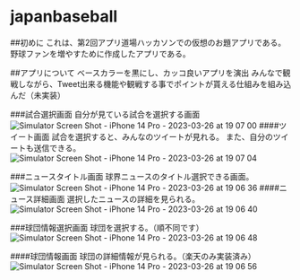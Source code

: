 # japanbaseball
##初めに
これは、第2回アプリ道場ハッカソンでの仮想のお題アプリである。
野球ファンを増やすために作成したアプリである。

##アプリについて
ベースカラーを黒にし、カッコ良いアプリを演出
みんなで観戦しながら、Tweet出来る機能や観戦する事でポイントが貰える仕組みを組み込んだ（未実装）

###試合選択画面
自分が見ている試合を選択する画面
![Simulator Screen Shot - iPhone 14 Pro - 2023-03-26 at 19 07 00](https://user-images.githubusercontent.com/88150352/227769394-e75806f8-8bbe-49d8-99a8-30ad9131bd58.png)
####ツイート画面
試合を選択すると、みんなのツイートが見れる。
また、自分のツイートも送信できる。
![Simulator Screen Shot - iPhone 14 Pro - 2023-03-26 at 19 07 04](https://user-images.githubusercontent.com/88150352/227769429-ee9255de-85dd-4b3e-845d-6a4ef0c5d334.png)

###ニュースタイトル画面
球界ニュースのタイトル選択できる画面。
![Simulator Screen Shot - iPhone 14 Pro - 2023-03-26 at 19 06 36](https://user-images.githubusercontent.com/88150352/227769570-ebdec3f7-2df6-48f5-a269-97431089ce38.png)
####ニュース詳細画面
選択したニュースの詳細を見られる。
![Simulator Screen Shot - iPhone 14 Pro - 2023-03-26 at 19 06 40](https://user-images.githubusercontent.com/88150352/227769636-249b5009-f3d7-43c1-8c0b-d5aadbae82ad.png)

###球団情報選択画面
球団を選択する。（順不同です）
![Simulator Screen Shot - iPhone 14 Pro - 2023-03-26 at 19 06 48](https://user-images.githubusercontent.com/88150352/227769671-6d969f8a-0d0d-417d-94a2-52d674611a1a.png)

####球団情報画面
球団の詳細情報が見られる。（楽天のみ実装済み）
![Simulator Screen Shot - iPhone 14 Pro - 2023-03-26 at 19 06 56](https://user-images.githubusercontent.com/88150352/227769746-6231941a-fc7f-4ef2-ae6d-9b57690cf58d.png)

###


